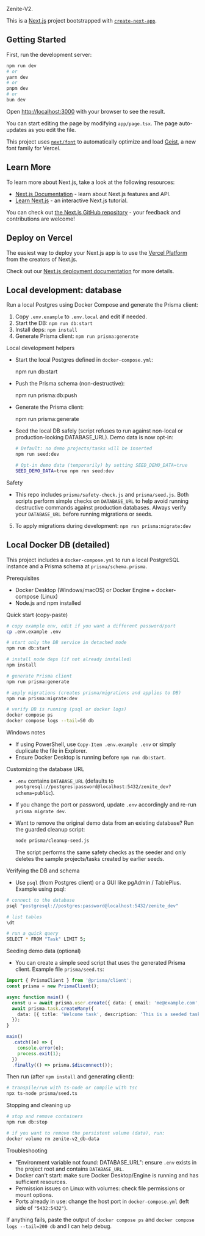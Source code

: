 Zenite-V2.

This is a [Next.js](https://nextjs.org) project bootstrapped with [`create-next-app`](https://nextjs.org/docs/app/api-reference/cli/create-next-app).

## Getting Started

First, run the development server:

```bash
npm run dev
# or
yarn dev
# or
pnpm dev
# or
bun dev
```

Open [http://localhost:3000](http://localhost:3000) with your browser to see the result.

You can start editing the page by modifying `app/page.tsx`. The page auto-updates as you edit the file.

This project uses [`next/font`](https://nextjs.org/docs/app/building-your-application/optimizing/fonts) to automatically optimize and load [Geist](https://vercel.com/font), a new font family for Vercel.

## Learn More

To learn more about Next.js, take a look at the following resources:

- [Next.js Documentation](https://nextjs.org/docs) - learn about Next.js features and API.
- [Learn Next.js](https://nextjs.org/learn) - an interactive Next.js tutorial.

You can check out [the Next.js GitHub repository](https://github.com/vercel/next.js) - your feedback and contributions are welcome!

## Deploy on Vercel

The easiest way to deploy your Next.js app is to use the [Vercel Platform](https://vercel.com/new?utm_medium=default-template&filter=next.js&utm_source=create-next-app&utm_campaign=create-next-app-readme) from the creators of Next.js.

Check out our [Next.js deployment documentation](https://nextjs.org/docs/app/building-your-application/deploying) for more details.

## Local development: database

Run a local Postgres using Docker Compose and generate the Prisma client:

1. Copy `.env.example` to `.env.local` and edit if needed.
2. Start the DB: `npm run db:start`
3. Install deps: `npm install`
4. Generate Prisma client: `npm run prisma:generate`

Local development helpers

- Start the local Postgres defined in `docker-compose.yml`:

  npm run db:start

- Push the Prisma schema (non-destructive):

  npm run prisma:db:push

- Generate the Prisma client:

  npm run prisma:generate

- Seed the local DB safely (script refuses to run against non-local or production-looking DATABASE_URL). Demo data is now opt-in:

  ```bash
  # Default: no demo projects/tasks will be inserted
  npm run seed:dev

  # Opt-in demo data (temporarily) by setting SEED_DEMO_DATA=true
  SEED_DEMO_DATA=true npm run seed:dev
  ```

Safety

- This repo includes `prisma/safety-check.js` and `prisma/seed.js`. Both scripts perform simple checks on `DATABASE_URL` to help avoid running destructive commands against production databases. Always verify your `DATABASE_URL` before running migrations or seeds.

5. To apply migrations during development: `npm run prisma:migrate:dev`

## Local Docker DB (detailed)

This project includes a `docker-compose.yml` to run a local PostgreSQL instance and a Prisma schema at `prisma/schema.prisma`.

Prerequisites

- Docker Desktop (Windows/macOS) or Docker Engine + docker-compose (Linux)
- Node.js and npm installed

Quick start (copy-paste)

```bash
# copy example env, edit if you want a different password/port
cp .env.example .env

# start only the DB service in detached mode
npm run db:start

# install node deps (if not already installed)
npm install

# generate Prisma client
npm run prisma:generate

# apply migrations (creates prisma/migrations and applies to DB)
npm run prisma:migrate:dev

# verify DB is running (psql or docker logs)
docker compose ps
docker compose logs --tail=50 db
```

Windows notes

- If using PowerShell, use `Copy-Item .env.example .env` or simply duplicate the file in Explorer.
- Ensure Docker Desktop is running before `npm run db:start`.

Customizing the database URL

- `.env` contains `DATABASE_URL` (defaults to `postgresql://postgres:password@localhost:5432/zenite_dev?schema=public`).
- If you change the port or password, update `.env` accordingly and re-run `prisma migrate dev`.
- Want to remove the original demo data from an existing database? Run the guarded cleanup script:

  ```bash
  node prisma/cleanup-seed.js
  ```

  The script performs the same safety checks as the seeder and only deletes the sample projects/tasks created by earlier seeds.

Verifying the DB and schema

- Use `psql` (from Postgres client) or a GUI like pgAdmin / TablePlus. Example using psql:

```bash
# connect to the database
psql "postgresql://postgres:password@localhost:5432/zenite_dev"

# list tables
\dt

# run a quick query
SELECT * FROM "Task" LIMIT 5;
```

Seeding demo data (optional)

- You can create a simple seed script that uses the generated Prisma client. Example file `prisma/seed.ts`:

```ts
import { PrismaClient } from '@prisma/client';
const prisma = new PrismaClient();

async function main() {
  const u = await prisma.user.create({ data: { email: 'me@example.com', name: 'Local Dev' } });
  await prisma.task.createMany({
    data: [{ title: 'Welcome task', description: 'This is a seeded task', ownerId: u.id }],
  });
}

main()
  .catch((e) => {
    console.error(e);
    process.exit(1);
  })
  .finally(() => prisma.$disconnect());
```

Then run (after `npm install` and generating client):

```bash
# transpile/run with ts-node or compile with tsc
npx ts-node prisma/seed.ts
```

Stopping and cleaning up

```bash
# stop and remove containers
npm run db:stop

# if you want to remove the persistent volume (data), run:
docker volume rm zenite-v2_db-data
```

Troubleshooting

- "Environment variable not found: DATABASE_URL": ensure `.env` exists in the project root and contains `DATABASE_URL`.
- Docker can't start: make sure Docker Desktop/Engine is running and has sufficient resources.
- Permission issues on Linux with volumes: check file permissions or mount options.
- Ports already in use: change the host port in `docker-compose.yml` (left side of `"5432:5432"`).

If anything fails, paste the output of `docker compose ps` and `docker compose logs --tail=200 db` and I can help debug.
